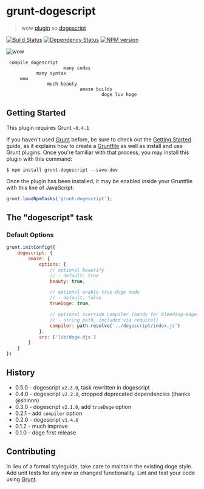 # grunt-dogescript

>  wow [plugin](http://gruntjs.com/) so [dogescript](https://github.com/remixz/dogescript)

[![Build Status](https://secure.travis-ci.org/Bartvds/grunt-dogescript.svg?branch=master)](http://travis-ci.org/Bartvds/grunt-dogescript) [![Dependency Status](https://gemnasium.com/Bartvds/grunt-dogescript.svg)](https://gemnasium.com/Bartvds/grunt-dogescript) [![NPM version](https://badge.fury.io/js/grunt-dogescript.svg)](http://badge.fury.io/js/grunt-dogescript)

![wow](https://raw.github.com/Bartvds/grunt-dogescript/master/media/doge-01.jpg)

     compile dogescript  
                         many codes 
               many syntax
         wow 
                   much beauty
                               amaze builds
                                       doge luv hoge         

## Getting Started
This plugin requires Grunt `~0.4.1`

If you haven't used [Grunt](http://gruntjs.com/) before, be sure to check out the [Getting Started](http://gruntjs.com/getting-started) guide, as it explains how to create a [Gruntfile](http://gruntjs.com/sample-gruntfile) as well as install and use Grunt plugins. Once you're familiar with that process, you may install this plugin with this command:

```shell
$ npm install grunt-dogescript --save-dev
```

Once the plugin has been installed, it may be enabled inside your Gruntfile with this line of JavaScript:

```js
grunt.loadNpmTasks('grunt-dogescript');
```

## The "dogescript" task       

### Default Options

```js
grunt.initConfig({
	dogescript: {
		amaze: {
			options: {
				// optional beautify
				// - default: true
				beauty: true,

				// optional enable true-doge mode
				// - default: false
				trueDoge: true,

				// optional override compiler (handy for bleeding-edge/local editing)
				// - string path, included via require() 
				compiler: path.resolve('../dogescript/index.js')
			},
			src: ['lib/doge.djs']
		}
	}
})
```

## History

* 0.5.0 - dogescript `v2.3.0`, task rewritten in dogescript
* 0.4.0 - dogescript `v2.2.0`, dropped deprecated dependencies (thanks @shinnn)
* 0.3.0 - dogescript `v2.1.0`, add `trueDoge` option
* 0.2.1 - add `compiler` option
* 0.2.0 - dogescript `v1.4.0`
* 0.1.2 - much improve
* 0.1.0 - doge first release


## Contributing
In lieu of a formal styleguide, take care to maintain the existing doge style. Add unit tests for any new or changed functionality. Lint and test your code using [Grunt](http://gruntjs.com/).
